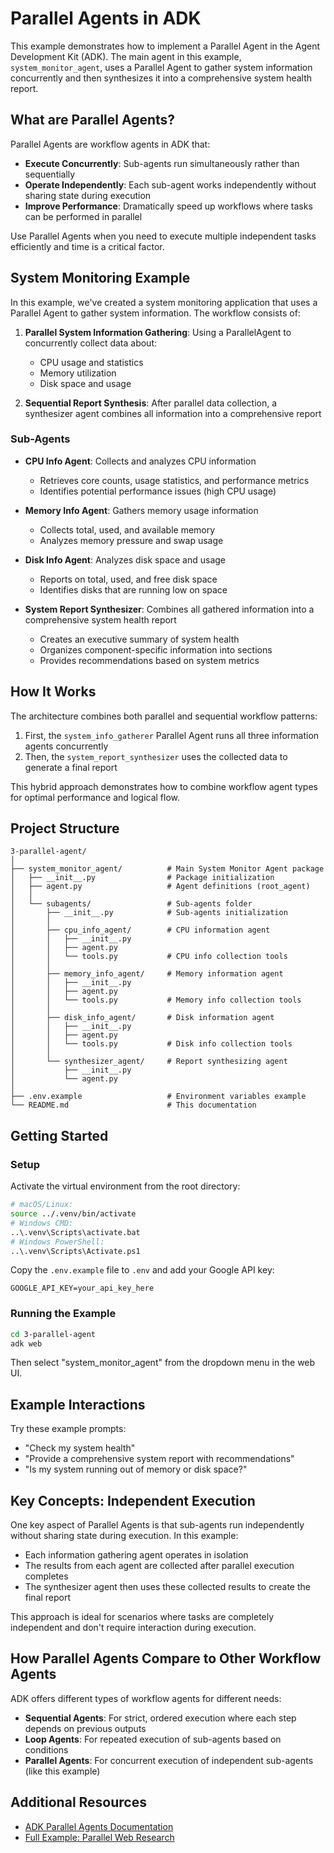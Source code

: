 # Parallel Agents in ADK

This example demonstrates how to implement a Parallel Agent in the Agent Development Kit (ADK). The main agent in this example, `system_monitor_agent`, uses a Parallel Agent to gather system information concurrently and then synthesizes it into a comprehensive system health report.

## What are Parallel Agents?
Parallel Agents are workflow agents in ADK that:

- **Execute Concurrently**: Sub-agents run simultaneously rather than sequentially
- **Operate Independently**: Each sub-agent works independently without sharing state during execution
- **Improve Performance**: Dramatically speed up workflows where tasks can be performed in parallel

Use Parallel Agents when you need to execute multiple independent tasks efficiently and time is a critical factor.

## System Monitoring Example
In this example, we've created a system monitoring application that uses a Parallel Agent to gather system information. The workflow consists of:

1. **Parallel System Information Gathering**: Using a ParallelAgent to concurrently collect data about:
   - CPU usage and statistics
   - Memory utilization
   - Disk space and usage

2. **Sequential Report Synthesis**: After parallel data collection, a synthesizer agent combines all information into a comprehensive report

### Sub-Agents
- **CPU Info Agent**: Collects and analyzes CPU information
  - Retrieves core counts, usage statistics, and performance metrics
  - Identifies potential performance issues (high CPU usage)

- **Memory Info Agent**: Gathers memory usage information
  - Collects total, used, and available memory
  - Analyzes memory pressure and swap usage

- **Disk Info Agent**: Analyzes disk space and usage
  - Reports on total, used, and free disk space
  - Identifies disks that are running low on space

- **System Report Synthesizer**: Combines all gathered information into a comprehensive system health report
  - Creates an executive summary of system health
  - Organizes component-specific information into sections
  - Provides recommendations based on system metrics

## How It Works
The architecture combines both parallel and sequential workflow patterns:

1. First, the `system_info_gatherer` Parallel Agent runs all three information agents concurrently
2. Then, the `system_report_synthesizer` uses the collected data to generate a final report

This hybrid approach demonstrates how to combine workflow agent types for optimal performance and logical flow.

## Project Structure
```
3-parallel-agent/
│
├── system_monitor_agent/          # Main System Monitor Agent package
│   ├── __init__.py                # Package initialization
│   ├── agent.py                   # Agent definitions (root_agent)
│   │
│   └── subagents/                 # Sub-agents folder
│       ├── __init__.py            # Sub-agents initialization
│       │
│       ├── cpu_info_agent/        # CPU information agent
│       │   ├── __init__.py
│       │   ├── agent.py
│       │   └── tools.py           # CPU info collection tools
│       │
│       ├── memory_info_agent/     # Memory information agent
│       │   ├── __init__.py
│       │   ├── agent.py
│       │   └── tools.py           # Memory info collection tools
│       │
│       ├── disk_info_agent/       # Disk information agent
│       │   ├── __init__.py
│       │   ├── agent.py
│       │   └── tools.py           # Disk info collection tools
│       │
│       └── synthesizer_agent/     # Report synthesizing agent
│           ├── __init__.py
│           └── agent.py
│
├── .env.example                   # Environment variables example
└── README.md                      # This documentation
```

## Getting Started
### Setup
Activate the virtual environment from the root directory:
```bash
# macOS/Linux:
source ../.venv/bin/activate
# Windows CMD:
..\.venv\Scripts\activate.bat
# Windows PowerShell:
..\.venv\Scripts\Activate.ps1
```

Copy the `.env.example` file to `.env` and add your Google API key:
```
GOOGLE_API_KEY=your_api_key_here
```

### Running the Example
```bash
cd 3-parallel-agent
adk web
```
Then select "system_monitor_agent" from the dropdown menu in the web UI.

## Example Interactions
Try these example prompts:
- "Check my system health"
- "Provide a comprehensive system report with recommendations"
- "Is my system running out of memory or disk space?"

## Key Concepts: Independent Execution
One key aspect of Parallel Agents is that sub-agents run independently without sharing state during execution. In this example:

- Each information gathering agent operates in isolation
- The results from each agent are collected after parallel execution completes
- The synthesizer agent then uses these collected results to create the final report

This approach is ideal for scenarios where tasks are completely independent and don't require interaction during execution.

## How Parallel Agents Compare to Other Workflow Agents
ADK offers different types of workflow agents for different needs:

- **Sequential Agents**: For strict, ordered execution where each step depends on previous outputs
- **Loop Agents**: For repeated execution of sub-agents based on conditions
- **Parallel Agents**: For concurrent execution of independent sub-agents (like this example)

## Additional Resources
- [ADK Parallel Agents Documentation](https://google.github.io/adk-docs/agents/workflow-agents/parallel-agents/)
- [Full Example: Parallel Web Research](https://google.github.io/adk-docs/agents/workflow-agents/parallel-agents/#full-example-parallel-web-research)
